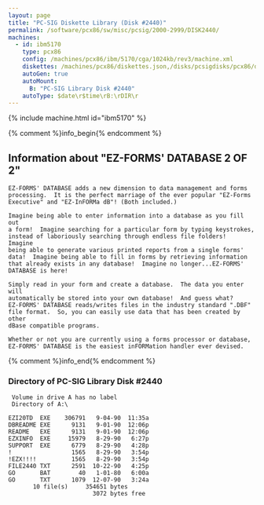 ```yaml
---
layout: page
title: "PC-SIG Diskette Library (Disk #2440)"
permalink: /software/pcx86/sw/misc/pcsig/2000-2999/DISK2440/
machines:
  - id: ibm5170
    type: pcx86
    config: /machines/pcx86/ibm/5170/cga/1024kb/rev3/machine.xml
    diskettes: /machines/pcx86/diskettes.json,/disks/pcsigdisks/pcx86/diskettes.json
    autoGen: true
    autoMount:
      B: "PC-SIG Library Disk #2440"
    autoType: $date\r$time\rB:\rDIR\r
---
```


{% include machine.html id="ibm5170" %}

{% comment %}info_begin{% endcomment %}

## Information about "EZ-FORMS' DATABASE 2 OF 2"

    EZ-FORMS' DATABASE adds a new dimension to data management and forms
    processing.  It is the perfect marriage of the ever popular "EZ-Forms
    Executive" and "EZ-InFORMa dB"! (Both included.)
    
    Imagine being able to enter information into a database as you fill out
    a form!  Imagine searching for a particular form by typing keystrokes,
    instead of laboriously searching through endless file folders!  Imagine
    being able to generate various printed reports from a single forms'
    data!  Imagine being able to fill in forms by retrieving information
    that already exists in any database!  Imagine no longer...EZ-FORMS'
    DATABASE is here!
    
    Simply read in your form and create a database.  The data you enter will
    automatically be stored into your own database!  And guess what?
    EZ-FORMS' DATABASE reads/writes files in the industry standard ".DBF"
    file format.  So, you can easily use data that has been created by other
    dBase compatible programs.
    
    Whether or not you are currently using a forms processor or database,
    EZ-FORMS' DATABASE is the easiest inFORMation handler ever devised.
{% comment %}info_end{% endcomment %}


### Directory of PC-SIG Library Disk #2440

     Volume in drive A has no label
     Directory of A:\

    EZI20TD  EXE    306791   9-04-90  11:35a
    DBREADME EXE      9131   9-01-90  12:06p
    README   EXE      9131   9-01-90  12:06p
    EZXINFO  EXE     15979   8-29-90   6:27p
    SUPPORT  EXE      6779   8-29-90   4:28p
    !                 1565   8-29-90   3:54p
    !EZX!!!!          1565   8-29-90   3:54p
    FILE2440 TXT      2591  10-22-90   4:25p
    GO       BAT        40   1-01-80   6:00a
    GO       TXT      1079  12-07-90   3:24a
           10 file(s)     354651 bytes
                            3072 bytes free
